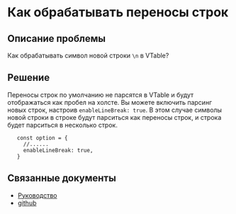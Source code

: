 # Как обрабатывать переносы строк

## Описание проблемы

Как обрабатывать символ новой строки `\n` в VTable?

## Решение

Переносы строк по умолчанию не парсятся в VTable и будут отображаться как пробел на холсте. Вы можете включить парсинг новых строк, настроив `enableLineBreak: true`. В этом случае символы новой строки в строке будут парситься как переносы строк, и строка будет парситься в несколько строк.

```
   const option = {
     //......
     enableLineBreak: true,
   }
```

## Связанные документы

- [Руководство](https://www.visactor.io/VTable/option/ListTable#enableLineBreak)
- [github](https://github.com/VisActor/VTable)